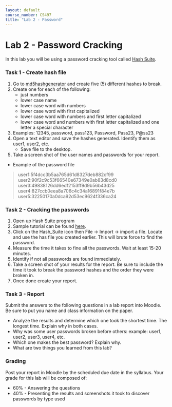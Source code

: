 ```yaml
---
layout: default
course_number: CS497
title: "Lab 2 - Password"
---
```


# Lab 2 - Password Cracking 

In this lab you will be using a password cracking tool called  [Hash Suite](https://hashsuite.openwall.net/).

### Task 1 - Create hash file 

1. Go to [md5hashgenerator](https://www.md5hashgenerator.com/) and create five (5) different hashes to break.
2. Create one for each of the following:
    - just numbers
    - lower case name
    - lower case word with numbers
    - lower case word with first capitalized
    - lower case word with numbers and first letter capitalized
    - lower case word and numbers with first letter capitalized and one letter a special
character
3. Examples: 12345, password, pass123, Password, Pass23, P@ss23
4. Open a text editor and save the hashes generated. Identify them as user1, user2, etc.
    - Save file to the desktop.
5. Take a screen shot of the user names and passwords for your report.

- Example of the password file

> user1:5f4dcc3b5aa765d61d8327deb882cf99 <br/>
> user2:90f2c9c53f66540e67349e0ab83d8cd0 <br/>
> user3:49838126dd6edf2153ff9d9b56b43d25 <br/>
> user4:827ccb0eea8a706c4c34a16891f84e7b <br/>
> user5:32250170a0dca92d53ec9624f336ca24 <br/>

### Task 2 - Cracking the passwords
1. Open up Hash Suite program
2. Sample tutorial can be found [here](https://hashsuite.openwall.net/tutorial).
3. Click on the Hash_Suite icon then File -&gt; Import -&gt; import a file. Locate and use the has
file you created earlier. This will brute force to find the password.
4. Measure the time it takes to fine all the passwords. Wait at least 15-20 minutes.
5. Identify if not all passwords are found immediately.
6. Take a screen shot of your results for the report. Be sure to include the time it took to
break the password hashes and the order they were broken in.
7. Once done create your report.

### Task 3 - Report

Submit the answers to the following questions in a lab report into Moodle. Be sure to put you
name and class information on the paper.
- Analyze the results and determine which one took the shortest time. The longest time.
Explain why in both cases.
- Why was some user passwords broken before others: example: user1, user2, user3, user4, etc.
- Which one makes the best password? Explain why.
- What are two things you learned from this lab?

### Grading

Post your report in Moodle by the scheduled due date in the syllabus. Your grade for this lab will be composed of:
- 60% - Answering the questions
- 40% - Presenting the results and screenshots it took to discover passwords by type used

